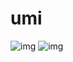 # umi

![img](https://gw.alipayobjects.com/zos/rmsportal/zvfEXesXdgTzWYZCuHLe.png)
![img](https://gw.alipayobjects.com/zos/rmsportal/NKsqmTAttwTzYVMJMcnB.png)

